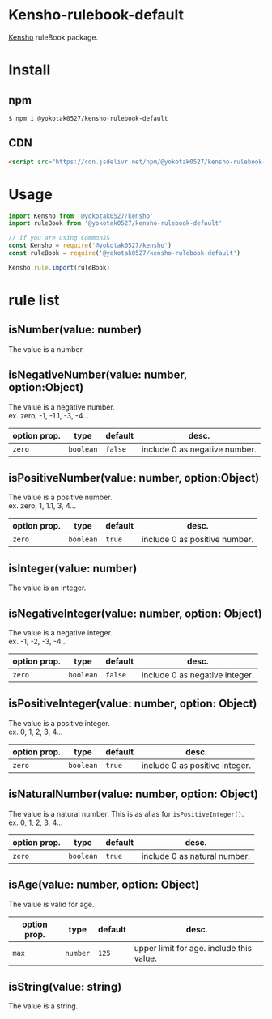 # Kensho-rulebook-default

[Kensho](https://www.npmjs.com/package/@yokotak0527/kensho) ruleBook package.

# Install

## npm

```
$ npm i @yokotak0527/kensho-rulebook-default
```

## CDN

```html
<script src="https://cdn.jsdelivr.net/npm/@yokotak0527/kensho-rulebook-default/dist/bundle.iife.min.js"></script>
```

# Usage

```js
import Kensho from '@yokotak0527/kensho'
import ruleBook from '@yokotak0527/kensho-rulebook-default'

// if you are using CommonJS
const Kensho = require('@yokotak0527/kensho')
const ruleBook = require('@yokotak0527/kensho-rulebook-default')

Kensho.rule.import(ruleBook)
```

# rule list

## isNumber(value: number)

The value is a number.

## isNegativeNumber(value: number, option:Object)

The value is a negative number.  
ex. zero, -1, -1.1, -3, -4...

| option prop. | type      | default | desc. |
|--------------|-----------|---------|-------|
| `zero`       | `boolean` | `false` | include 0 as negative number. |

## isPositiveNumber(value: number, option:Object)

The value is a positive number.  
ex. zero, 1, 1.1, 3, 4...

| option prop. | type      | default | desc. |
|--------------|-----------|---------|-------|
| `zero`       | `boolean` | `true`  | include 0 as positive number. |

## isInteger(value: number)

The value is an integer.

## isNegativeInteger(value: number, option: Object)

The value is a negative integer.  
ex. -1, -2, -3, -4...

| option prop. | type      | default | desc. |
|--------------|-----------|---------|-------|
| `zero`       | `boolean` | `false` | include 0 as negative integer. |

## isPositiveInteger(value: number, option: Object)

The value is a positive integer.  
ex. 0, 1, 2, 3, 4...

| option prop. | type      | default | desc. |
|--------------|-----------|---------|-------|
| `zero`       | `boolean` | `true`  | include 0 as positive integer. |

## isNaturalNumber(value: number, option: Object)

The value is a natural number. This is as alias for `isPositiveInteger()`.  
ex. 0, 1, 2, 3, 4...

| option prop. | type      | default | desc. |
|--------------|-----------|---------|-------|
| `zero`       | `boolean` | `true`  | include 0 as natural number. |

## isAge(value: number, option: Object)

The value is valid for age.

| option prop. | type      | default | desc. |
|--------------|-----------|---------|-------|
| `max`        | `number`  | `125`   | upper limit for age. include this value. |

## isString(value: string)

The value is a string.
